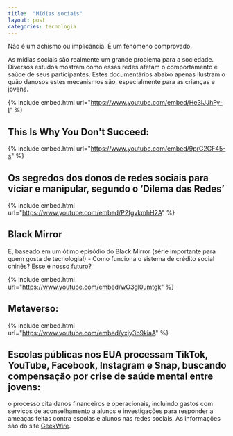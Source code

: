 ```yaml
---
title:  "Mídias sociais"
layout: post
categories: tecnologia 
---
```


Não é um achismo ou implicância. É um fenômeno comprovado. 


As mídias sociais são realmente um grande problema para a sociedade. Diversos estudos mostram como essas redes afetam o comportamento e saúde de seus participantes. Estes documentários abaixo apenas ilustram o quão danosos estes mecanismos são, especialmente para as crianças e jovens.

{% include embed.html url="https://www.youtube.com/embed/He3IJJhFy-I" %}

## This Is Why You Don't Succeed:

{% include embed.html url="https://www.youtube.com/embed/9prG2GF45-s" %}

## Os segredos dos donos de redes sociais para viciar e manipular, segundo o ‘Dilema das Redes’

{% include embed.html url="https://www.youtube.com/embed/P2fgvkmhH2A" %}

## Black Mirror
E, baseado em um ótimo episódio do Black Mirror (série importante para quem gosta de tecnologia!) - Como funciona o sistema de crédito social chinês? Esse é nosso futuro?

{% include embed.html url="https://www.youtube.com/embed/wO3gl0umtgk" %}

## Metaverso: 

{% include embed.html url="https://www.youtube.com/embed/yxjy3b9kiaA" %}

## Escolas públicas nos EUA processam TikTok, YouTube, Facebook, Instagram e Snap, buscando compensação por crise de saúde mental entre jovens:
o processo cita danos financeiros e operacionais, incluindo gastos com serviços de aconselhamento a alunos e investigações para responder a ameaças feitas contra escolas e alunos nas redes sociais. As informações são do site [GeekWire].

[GeekWire]: https://www.geekwire.com/2023/seattle-public-schools-sues-tiktok-youtube-instagram-and-others-seeking-compensation-for-youth-mental-health-crisis/